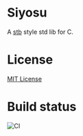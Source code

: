 # Siyosu
A [stb](https://github.com/nothings/stb) style std lib for C.

# License
[MIT License](https://github.com/NrdyBhu1/siyosu.h/blob/master/LICENSE)

# Build status
![CI](https://github.com/NrdyBhu/siyosu.h/workflows/CI/badge.svg)
